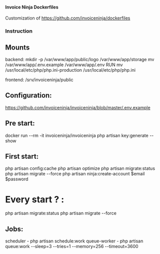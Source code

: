 
#### Invoice Ninja Dockerfiles
Customization of https://github.com/invoiceninja/dockerfiles

### Instruction

## Mounts
backend:
mkdir -p /var/www/app/public/logo /var/www/app/storage
mv /var/www/app/.env.example /var/www/app/.env
RUN mv /usr/local/etc/php/php.ini-production /usr/local/etc/php/php.ini

frontend:
/srv/invoiceninja/public

## Configuration:
https://github.com/invoiceninja/invoiceninja/blob/master/.env.example

## Pre start:
docker run --rm -it invoiceninja/invoiceninja php artisan key:generate --show

## First start:
php artisan config:cache
php artisan optimize
php artisan migrate:status
php artisan migrate --force
php artisan ninja:create-account $email $password

# Every start ? :
php artisan migrate:status
php artisan migrate --force

## Jobs:
scheduler - php artisan schedule:work
queue-worker - php artisan queue:work --sleep=3 --tries=1 --memory=256 --timeout=3600
